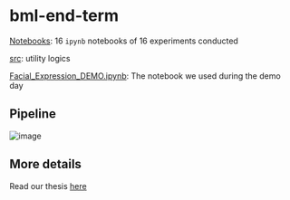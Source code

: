 # bml-end-term

[Notebooks](https://github.com/congphase/bml-end-term/tree/main/Notebooks): 16 `ipynb` notebooks of 16 experiments conducted

[src](https://github.com/congphase/bml-end-term/tree/main/src): utility logics

[Facial_Expression_DEMO.ipynb](https://github.com/congphase/bml-end-term/blob/main/Facial_Expression_DEMO.ipynb): The notebook we used during the demo day

## Pipeline
![image](https://user-images.githubusercontent.com/28902802/136683104-7a8fa527-2c43-476b-8844-6555c58d0a22.png)

## More details
Read our thesis [here](https://github.com/congphase/bml-end-term/blob/main/docs/BML.pdf)
